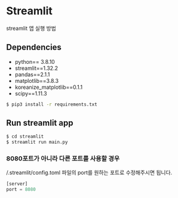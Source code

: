 # Streamlit

streamlit 앱 실행 방법

## Dependencies

- python== 3.8.10
- streamlit==1.32.2
- pandas==2.1.1
- matplotlib==3.8.3
- koreanize_matplotlib==0.1.1
- scipy==1.11.3

```bash
$ pip3 install -r requirements.txt
```

## Run streamlit app

```bash
$ cd streamlit
$ streamlit run main.py
```

### 8080포트가 아니라 다른 포트를 사용할 경우

/.streamlit/config.toml 파일의 port를 원하는 포트로 수정해주시면 됩니다.

```python
[server]
port = 8080
```